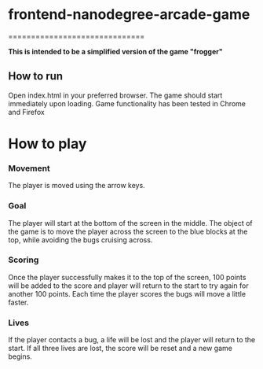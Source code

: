 # frontend-nanodegree-arcade-game
==============================

**This is intended to be a simplified version of the game "frogger"**

## How to run

Open index.html in your preferred browser. The game should start immediately upon loading. Game functionality has been tested in Chrome and Firefox

# How to play

### Movement
The player is moved using the arrow keys.
### Goal
The player will start at the bottom of the screen in the middle. The object of the game is to move the player across the screen to the blue blocks at the top, while avoiding the bugs cruising across.
### Scoring
Once the player successfully makes it to the top of the screen, 100 points will be added to the score and player will return to the start to try again for another 100 points. Each time the player scores the bugs will move a little faster.
### Lives
If the player contacts a bug, a life will be lost and the player will return to the start. If all three lives are lost, the score will be reset and a new game begins.

